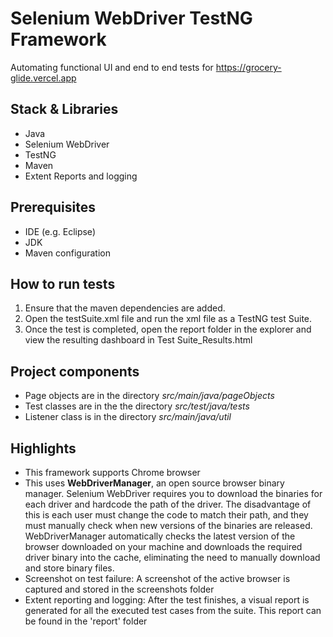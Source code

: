 # Selenium WebDriver TestNG Framework
Automating functional UI and end to end tests for https://grocery-glide.vercel.app 

## Stack & Libraries
- Java
- Selenium WebDriver
- TestNG 
- Maven
- Extent Reports and logging

## Prerequisites
- IDE (e.g. Eclipse)
- JDK
- Maven configuration

## How to run tests
1. Ensure that the maven dependencies are added.
2. Open the testSuite.xml file and run the xml file as a TestNG test Suite.
3. Once the test is completed, open the report folder in the explorer and view the resulting dashboard in Test Suite_Results.html

## Project components
- Page objects are in the directory *src/main/java/pageObjects*
- Test classes are in the the directory *src/test/java/tests*
- Listener class is in the directory *src/main/java/util*

## Highlights
- This framework supports Chrome browser
- This uses **WebDriverManager**, an open source browser binary manager. Selenium WebDriver requires you to download the binaries for each driver and hardcode the path of the driver. The disadvantage of this is each user must change the code to match their path, and they must manually check when new versions of the binaries are released. WebDriverManager automatically checks the latest version of the browser downloaded on your machine and downloads the required driver binary into the cache, eliminating the need to manually download and store binary files.
- Screenshot on test failure: A screenshot of the active browser is captured and stored in the screenshots folder
- Extent reporting and logging: After the test finishes, a visual report is generated for all the executed test cases from the suite. This report can be found in the 'report' folder
